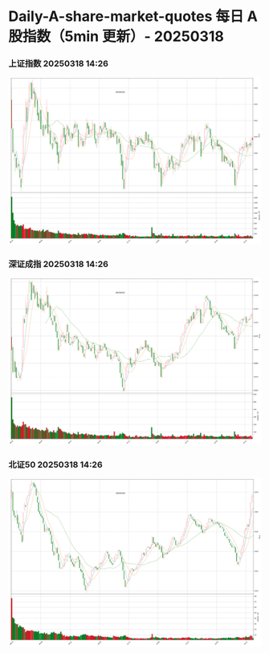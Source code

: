 
# Daily-A-share-market-quotes 每日 A 股指数（5min 更新）- 20250318

### 上证指数 20250318 14:26
![](./fig/2025/3/20250318-sh000001.png)

### 深证成指 20250318 14:26
![](./fig/2025/3/20250318-sz399001.png)

### 北证50 20250318 14:26
![](./fig/2025/3/20250318-bj899050.png)
